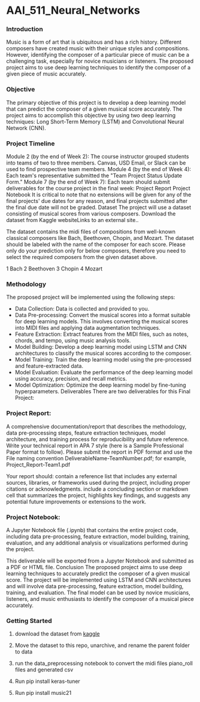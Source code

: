 # AAI_511_Neural_Networks

### Introduction
Music is a form of art that is ubiquitous and has a rich history. Different composers have created music with their unique styles and compositions. However, identifying the composer of a particular piece of music can be a challenging task, especially for novice musicians or listeners. The proposed project aims to use deep learning techniques to identify the composer of a given piece of music accurately.

### Objective
The primary objective of this project is to develop a deep learning model that can predict the composer of a given musical score accurately. The project aims to accomplish this objective by using two deep learning techniques: Long Short-Term Memory (LSTM) and Convolutional Neural Network (CNN).

### Project Timeline
Module 2 (by the end of Week 2): The course instructor grouped students into teams of two to three members. Canvas, USD Email, or Slack can be used to find prospective team members.
Module 4 (by the end of Week 4): Each team's representative submitted the "Team Project Status Update Form." 
Module 7 (by the end of Week 7): Each team should submit deliverables for the course project in the final week:
Project Report
Project Notebook
It is critical to note that no extensions will be given for any of the final projects' due dates for any reason, and final projects submitted after the final due date will not be graded.
Dataset
The project will use a dataset consisting of musical scores from various composers. Download the dataset from Kaggle websiteLinks to an external site..

The dataset contains the midi files of compositions from well-known classical composers like Bach, Beethoven, Chopin, and Mozart. The dataset should be labeled with the name of the composer for each score. Please only do your prediction only for below composers, therefore you need to select the required composers from the given dataset above.

1 Bach
2 Beethoven
3 Chopin
4 Mozart

### Methodology
The proposed project will be implemented using the following steps:

- Data Collection: Data is collected and provided to you.
- Data Pre-processing: Convert the musical scores into a format suitable for deep learning models. This involves converting the musical scores into MIDI files and applying data augmentation techniques.
- Feature Extraction: Extract features from the MIDI files, such as notes, chords, and tempo, using music analysis tools.
- Model Building: Develop a deep learning model using LSTM and CNN architectures to classify the musical scores according to the composer.
- Model Training: Train the deep learning model using the pre-processed and feature-extracted data.
- Model Evaluation: Evaluate the performance of the deep learning model using accuracy, precision, and recall metrics.
- Model Optimization: Optimize the deep learning model by fine-tuning hyperparameters.
Deliverables
There are two deliverables for this Final Project:

### Project Report: 
A comprehensive documentation/report that describes the methodology, data pre-processing steps, feature extraction techniques, model architecture, and training process for reproducibility and future reference. Write your technical report in APA 7 style (here is a Sample Professional Paper format to follow). Please submit the report in PDF format and use the File naming convention DeliverableName-TeamNumber.pdf; for example, Project_Report-Team1.pdf


Your report should:
contain a reference list that includes any external sources, libraries, or frameworks used during the project, including proper citations or acknowledgments.
include a concluding section or markdown cell that summarizes the project, highlights key findings, and suggests any potential future improvements or extensions to the work.

### Project Notebook: 
A Jupyter Notebook file (.ipynb) that contains the entire project code, including data pre-processing, feature extraction, model building, training, evaluation, and any additional analysis or visualizations performed during the project.


This deliverable will be exported from a Jupyter Notebook and submitted as a PDF or HTML file.
Conclusion
The proposed project aims to use deep learning techniques to accurately predict the composer of a given musical score. The project will be implemented using LSTM and CNN architectures and will involve data pre-processing, feature extraction, model building, training, and evaluation. The final model can be used by novice musicians, listeners, and music enthusiasts to identify the composer of a musical piece accurately.


### Getting Started

1. download the dataset from [kaggle](https://www.kaggle.com/datasets/blanderbuss/midi-classic-music/code)

2. Move the dataset to this repo, unarchive, and rename the parent folder to data

3. run the data_preprocessing notebook to convert the midi files piano_roll files and generated csv

4. Run pip install keras-tuner

5. Run pip install music21
